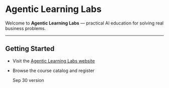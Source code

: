 # Agentic Learning Labs

Welcome to **Agentic Learning Labs** — practical AI education for solving real business problems.

---

## Getting Started

* Visit the [Agentic Learning Labs website](https://www.agenticlearninglabs.com/)
* Browse the course catalog and register

  Sep 30 version
 